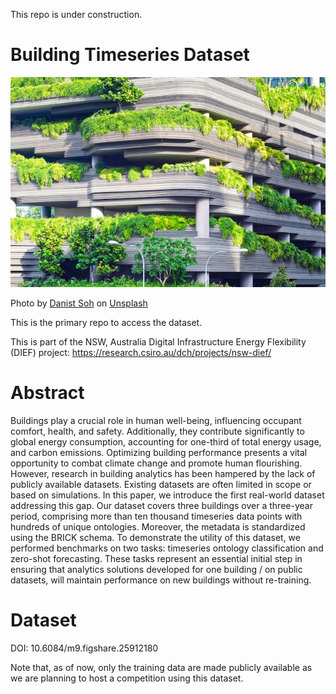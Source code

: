 This repo is under construction.

# Building Timeseries Dataset

![gray concrete building covered trees](danist-soh-dqXiw7nCb9Q-unsplash.jpg)

Photo by <a href="https://unsplash.com/@danist07?utm_content=creditCopyText&utm_medium=referral&utm_source=unsplash">Danist Soh</a> on <a href="https://unsplash.com/photos/gray-concrete-building-covered-trees-dqXiw7nCb9Q?utm_content=creditCopyText&utm_medium=referral&utm_source=unsplash">Unsplash</a>

This is the primary repo to access the dataset.

This is part of the NSW, Australia Digital Infrastructure Energy Flexibility (DIEF) project: https://research.csiro.au/dch/projects/nsw-dief/ 

# Abstract

Buildings play a crucial role in human well-being, influencing occupant comfort, health, and safety. Additionally, they contribute significantly to global energy consumption, accounting for one-third of total energy usage, and carbon emissions. Optimizing building performance presents a vital opportunity to combat climate change and promote human flourishing.
However, research in building analytics has been hampered by the lack of publicly available datasets. Existing datasets are often limited in scope or based on simulations. In this paper, we introduce the first real-world dataset addressing this gap. Our dataset covers three buildings over a three-year period, comprising more than ten thousand timeseries data points with hundreds of unique ontologies. Moreover, the metadata is standardized using the BRICK schema.
To demonstrate the utility of this dataset, we performed benchmarks on two tasks: timeseries ontology classification and zero-shot forecasting.
These tasks represent an essential initial step in ensuring that analytics solutions developed for one building / on public datasets, will maintain performance on new buildings without re-training.

# Dataset

DOI: 10.6084/m9.figshare.25912180

Note that, as of now, only the training data are made publicly available as we are planning to host a competition using this dataset.

